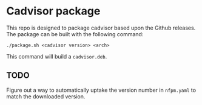 # Cadvisor package

This repo is designed to package cadvisor based upon the Github releases.
The package can be built with the following command:

```
./package.sh <cadvisor version> <arch>
```

This command will build a `cadvisor.deb`.

## TODO

Figure out a way to automatically uptake the version number in `nfpm.yaml` to match the downloaded
version.
